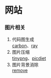 # 网站
### 图片相关
1. 代码图生成  
[carbon](https://carbon.now.sh/)、[ray](https://ray.so/)
2. 图片压缩  
[tinypng](https://tinypng.com/)、[picdiet](https://picdiet.eula.club/)
3. 图片背景消除  
[remove](https://www.remove.bg/zh/)